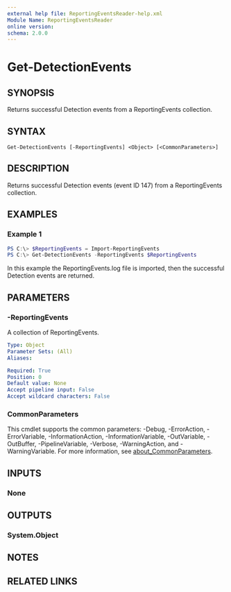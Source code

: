 ```yaml
---
external help file: ReportingEventsReader-help.xml
Module Name: ReportingEventsReader
online version:
schema: 2.0.0
---
```


# Get-DetectionEvents

## SYNOPSIS
Returns successful Detection events from a ReportingEvents collection.

## SYNTAX

```
Get-DetectionEvents [-ReportingEvents] <Object> [<CommonParameters>]
```

## DESCRIPTION
Returns successful Detection events (event ID 147) from a ReportingEvents 
collection.

## EXAMPLES

### Example 1
```powershell
PS C:\> $ReportingEvents = Import-ReportingEvents
PS C:\> Get-DetectionEvents -ReportingEvents $ReportingEvents
```

In this example the ReportingEvents.log file is imported, then the successful 
Detection events are returned.

## PARAMETERS

### -ReportingEvents
A collection of ReportingEvents.

```yaml
Type: Object
Parameter Sets: (All)
Aliases:

Required: True
Position: 0
Default value: None
Accept pipeline input: False
Accept wildcard characters: False
```

### CommonParameters
This cmdlet supports the common parameters: -Debug, -ErrorAction, -ErrorVariable, -InformationAction, -InformationVariable, -OutVariable, -OutBuffer, -PipelineVariable, -Verbose, -WarningAction, and -WarningVariable. For more information, see [about_CommonParameters](http://go.microsoft.com/fwlink/?LinkID=113216).

## INPUTS

### None

## OUTPUTS

### System.Object
## NOTES

## RELATED LINKS

